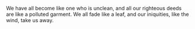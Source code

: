We have all become like one who is unclean, and all our righteous deeds are like a polluted garment. We all fade like a leaf, and our iniquities, like the wind, take us away.
